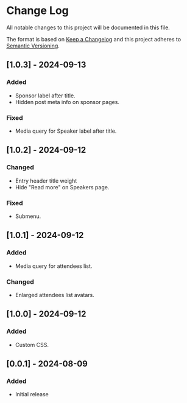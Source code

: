 # Change Log
All notable changes to this project will be documented in this file.

The format is based on [Keep a Changelog](http://keepachangelog.com/)
and this project adheres to [Semantic Versioning](http://semver.org/).

## [1.0.3] - 2024-09-13
### Added
 - Sponsor label after title.
 - Hidden post meta info on sponsor pages. 

### Fixed
 - Media query for Speaker label after title. 

## [1.0.2] - 2024-09-12
### Changed
 - Entry header title weight
 - Hide "Read more" on Speakers page.
 
### Fixed
 - Submenu.

## [1.0.1] - 2024-09-12
### Added 
 - Media query for attendees list.
 
### Changed
 - Enlarged attendees list avatars. 

## [1.0.0] - 2024-09-12
### Added
 - Custom CSS.

## [0.0.1] - 2024-08-09
### Added
 - Initial release
